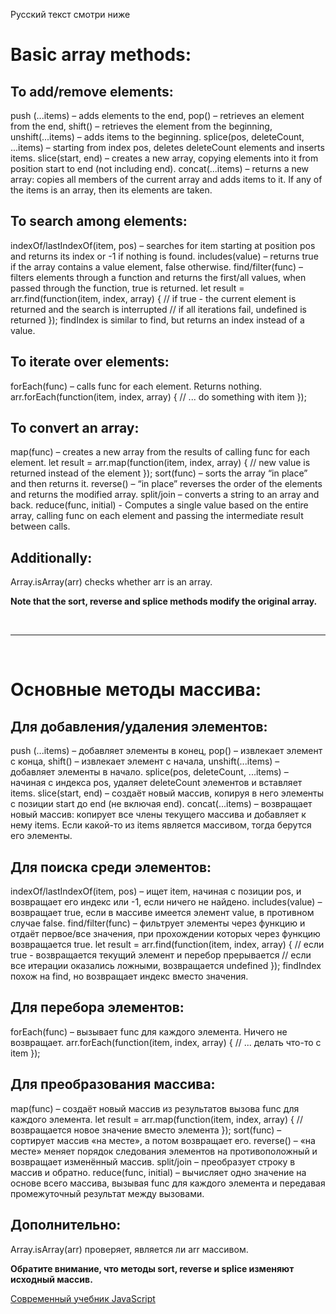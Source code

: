Русский текст смотри ниже

# Basic array methods:

## To add/remove elements:

push (...items) – adds elements to the end,
pop() – retrieves an element from the end,
shift() – retrieves the element from the beginning,
unshift(...items) – adds items to the beginning.
splice(pos, deleteCount, ...items) – starting from index pos, deletes deleteCount elements and inserts items.
slice(start, end) – creates a new array, copying elements into it from position start to end (not including end).
concat(...items) – returns a new array: copies all members of the current array and adds items to it. If any of the items is an array, then its elements are taken.

## To search among elements:

indexOf/lastIndexOf(item, pos) – searches for item starting at position pos and returns its index or -1 if nothing is found.
includes(value) – returns true if the array contains a value element, false otherwise.
find/filter(func) – filters elements through a function and returns the first/all values, when passed through the function, true is returned.
let result = arr.find(function(item, index, array) {
// if true - the current element is returned and the search is interrupted
// if all iterations fail, undefined is returned
});
findIndex is similar to find, but returns an index instead of a value.

## To iterate over elements:

forEach(func) – calls func for each element. Returns nothing.
arr.forEach(function(item, index, array) {
// ... do something with item
});

## To convert an array:

map(func) – creates a new array from the results of calling func for each element.
let result = arr.map(function(item, index, array) {
// new value is returned instead of the element
});
sort(func) – sorts the array “in place” and then returns it.
reverse() – “in place” reverses the order of the elements and returns the modified array.
split/join – converts a string to an array and back.
reduce(func, initial) - Computes a single value based on the entire array, calling func on each element and passing the intermediate result between calls.

## Additionally:

Array.isArray(arr) checks whether arr is an array.

**Note that the sort, reverse and splice methods modify the original array.**

<br/><hr/><br/>

# Основные методы массива:

## Для добавления/удаления элементов:

push (...items) – добавляет элементы в конец,
pop() – извлекает элемент с конца,
shift() – извлекает элемент с начала,
unshift(...items) – добавляет элементы в начало.
splice(pos, deleteCount, ...items) – начиная с индекса pos, удаляет deleteCount элементов и вставляет items.
slice(start, end) – создаёт новый массив, копируя в него элементы с позиции start до end (не включая end).
concat(...items) – возвращает новый массив: копирует все члены текущего массива и добавляет к нему items. Если какой-то из items является массивом, тогда берутся его элементы.

## Для поиска среди элементов:

indexOf/lastIndexOf(item, pos) – ищет item, начиная с позиции pos, и возвращает его индекс или -1, если ничего не найдено.
includes(value) – возвращает true, если в массиве имеется элемент value, в противном случае false.
find/filter(func) – фильтрует элементы через функцию и отдаёт первое/все значения, при прохождении которых через функцию возвращается true.
	let result = arr.find(function(item, index, array) {
	  // если true - возвращается текущий элемент и перебор прерывается
	  // если все итерации оказались ложными, возвращается undefined
	});
findIndex похож на find, но возвращает индекс вместо значения.

## Для перебора элементов:

forEach(func) – вызывает func для каждого элемента. Ничего не возвращает.
	arr.forEach(function(item, index, array) {
	  // ... делать что-то с item
	});

## Для преобразования массива:

map(func) – создаёт новый массив из результатов вызова func для каждого элемента.
	let result = arr.map(function(item, index, array) {
	  // возвращается новое значение вместо элемента
	});
sort(func) – сортирует массив «на месте», а потом возвращает его.
reverse() – «на месте» меняет порядок следования элементов на противоположный и возвращает изменённый массив.
split/join – преобразует строку в массив и обратно.
reduce(func, initial) – вычисляет одно значение на основе всего массива, вызывая func для каждого элемента и передавая промежуточный результат между вызовами.

## Дополнительно:

Array.isArray(arr) проверяет, является ли arr массивом.

**Обратите внимание, что методы sort, reverse и splice изменяют исходный массив.**


<a href="https://learn.javascript.ru/" target="_blank">Современный учебник JavaScript</a>

